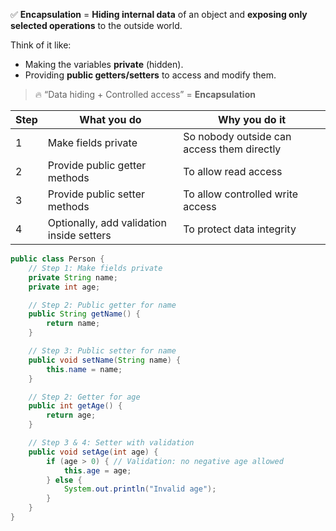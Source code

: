 ✅ **Encapsulation** = **Hiding internal data** of an object and **exposing only selected operations** to the outside world.

Think of it like:
- Making the variables **private** (hidden).
- Providing **public getters/setters** to access and modify them.

> 🔥 “Data hiding + Controlled access” = **Encapsulation**

| **Step** | **What you do**                           | **Why you do it**                          |
| -------- | ----------------------------------------- | ------------------------------------------ |
| 1        | Make fields private                       | So nobody outside can access them directly |
| 2        | Provide public getter methods             | To allow read access                       |
| 3        | Provide public setter methods             | To allow controlled write access           |
| 4        | Optionally, add validation inside setters | To protect data integrity                  |

```Java
public class Person {
    // Step 1: Make fields private
    private String name;
    private int age;

    // Step 2: Public getter for name
    public String getName() {
        return name;
    }

    // Step 3: Public setter for name
    public void setName(String name) {
        this.name = name;
    }

    // Step 2: Getter for age
    public int getAge() {
        return age;
    }

    // Step 3 & 4: Setter with validation
    public void setAge(int age) {
        if (age > 0) { // Validation: no negative age allowed
            this.age = age;
        } else {
            System.out.println("Invalid age");
        }
    }
}
```

